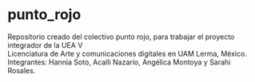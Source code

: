 # punto_rojo
Repositorio creado del colectivo punto rojo, para trabajar el proyecto integrador de la UEA V  
Licenciatura de Arte y comunicaciones digitales en UAM Lerma, México.   
Integrantes: Hannia Soto, Acalli Nazario, Angélica Montoya y Sarahi Rosales. 

